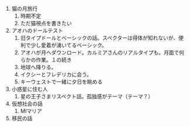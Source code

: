 1. 猫の月旅行
    1. 時期不定
    2. ただ猫視点を書きたい
2. アオハのドールテスト
    1. 旧タイプドールとベーシックの話。スペクターは得体が知れないが、便利で少し愛着が湧いてるベーシック。
    2. アオハが月へダウンロード。カルミアさんのリアルタイプも。月面で何らかの作業。１の続き
    3. 地球へ降りる。
    4. イクシーとフレデリカに会う。
    5. キーウェストで一緒に夕日を眺める
3. 小惑星に住む人
    1. 星の王子さまリスペクト話。孤独感がテーマ（テーマ？）
4. 仮想社会の話
    1. MIマリア
5. 移民の話